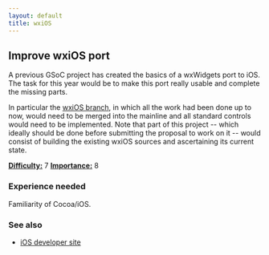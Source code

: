 ```yaml
---
layout: default
title: wxiOS
---
```


## Improve wxiOS port

A previous GSoC project has created the basics of a wxWidgets port to iOS. The
task for this year would be to make this port really usable and complete the
missing parts.

In particular the [wxiOS branch](https://github.com/wxWidgets/wxWidgets/tree/SOC2011_WXIOS),
in which all the work had been done up to now, would need to be merged into the
mainline and all standard controls would need to be implemented. Note that
part of this project -- which ideally should be done before submitting the
proposal to work on it -- would consist of building the existing wxiOS sources
and ascertaining its current state.

[**Difficulty:**](../project-ratings) 7
[**Importance:**](../project-ratings) 8

### Experience needed

Familiarity of Cocoa/iOS.

### See also

* [iOS developer site](https://developer.apple.com/technologies/ios/)

